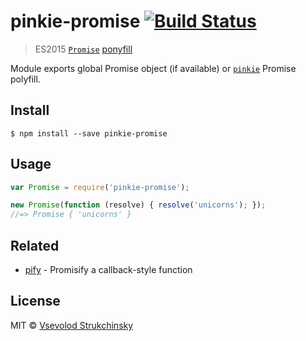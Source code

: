 # pinkie-promise [![Build Status](https://travis-ci.org/floatdrop/pinkie-promise.svg?branch=master)](https://travis-ci.org/floatdrop/pinkie-promise)

> ES2015 [`Promise`](https://developer.mozilla.org/en/docs/Web/JavaScript/Reference/Global_Objects/Promise) [ponyfill](https://ponyfill.com)

Module exports global Promise object (if available) or [`pinkie`](https://github.com/floatdrop/pinkie) Promise polyfill.

## Install

```
$ npm install --save pinkie-promise
```

## Usage

```js
var Promise = require('pinkie-promise');

new Promise(function (resolve) { resolve('unicorns'); });
//=> Promise { 'unicorns' }
```

## Related

- [pify](https://github.com/sindresorhus/pify) - Promisify a callback-style function

## License

MIT © [Vsevolod Strukchinsky](https://github.com/floatdrop)
